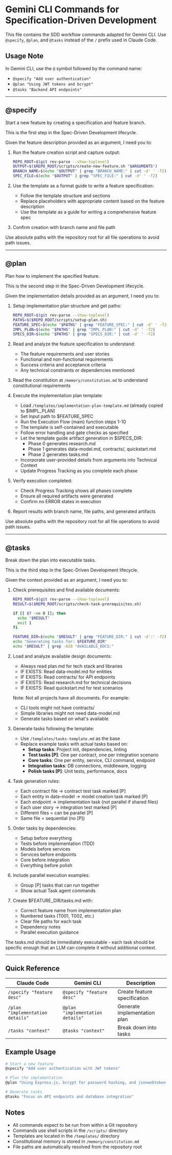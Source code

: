 # Gemini CLI Commands for Specification-Driven Development

This file contains the SDD workflow commands adapted for Gemini CLI. Use `@specify`, `@plan`, and `@tasks` instead of the `/` prefix used in Claude Code.

## Usage Note

In Gemini CLI, use the `@` symbol followed by the command name:
- `@specify "Add user authentication"`
- `@plan "Using JWT tokens and bcrypt"`
- `@tasks "Backend API endpoints"`

---

## @specify

Start a new feature by creating a specification and feature branch.

This is the first step in the Spec-Driven Development lifecycle.

Given the feature description provided as an argument, I need you to:

1. Run the feature creation script and capture output:
   ```bash
   REPO_ROOT=$(git rev-parse --show-toplevel)
   OUTPUT=$($REPO_ROOT/scripts/create-new-feature.sh "$ARGUMENTS")
   BRANCH_NAME=$(echo "$OUTPUT" | grep "BRANCH_NAME:" | cut -d' ' -f2)
   SPEC_FILE=$(echo "$OUTPUT" | grep "SPEC_FILE:" | cut -d' ' -f2)
   ```

2. Use the template as a format guide to write a feature specification:
   - Follow the template structure and sections
   - Replace placeholders with appropriate content based on the feature description
   - Use the template as a guide for writing a comprehensive feature spec

3. Confirm creation with branch name and file path

Use absolute paths with the repository root for all file operations to avoid path issues.

---

## @plan

Plan how to implement the specified feature.

This is the second step in the Spec-Driven Development lifecycle.

Given the implementation details provided as an argument, I need you to:

1. Setup implementation plan structure and get paths:
   ```bash
   REPO_ROOT=$(git rev-parse --show-toplevel)
   PATHS=$($REPO_ROOT/scripts/setup-plan.sh)
   FEATURE_SPEC=$(echo "$PATHS" | grep "FEATURE_SPEC:" | cut -d' ' -f2)
   IMPL_PLAN=$(echo "$PATHS" | grep "IMPL_PLAN:" | cut -d' ' -f2)
   SPECS_DIR=$(echo "$PATHS" | grep "SPECS_DIR:" | cut -d' ' -f2)
   ```

2. Read and analyze the feature specification to understand:
   - The feature requirements and user stories
   - Functional and non-functional requirements
   - Success criteria and acceptance criteria
   - Any technical constraints or dependencies mentioned

3. Read the constitution at `/memory/constitution.md` to understand constitutional requirements

4. Execute the implementation plan template:
   - Load `/templates/implementation-plan-template.md` (already copied to $IMPL_PLAN)
   - Set Input path to $FEATURE_SPEC
   - Run the Execution Flow (main) function steps 1-10
   - The template is self-contained and executable
   - Follow error handling and gate checks as specified
   - Let the template guide artifact generation in $SPECS_DIR:
     * Phase 0 generates research.md
     * Phase 1 generates data-model.md, contracts/, quickstart.md
     * Phase 2 generates tasks.md
   - Incorporate user-provided details from arguments into Technical Context
   - Update Progress Tracking as you complete each phase

5. Verify execution completed:
   - Check Progress Tracking shows all phases complete
   - Ensure all required artifacts were generated
   - Confirm no ERROR states in execution

6. Report results with branch name, file paths, and generated artifacts

Use absolute paths with the repository root for all file operations to avoid path issues.

---

## @tasks

Break down the plan into executable tasks.

This is the third step in the Spec-Driven Development lifecycle.

Given the context provided as an argument, I need you to:

1. Check prerequisites and find available documents:
   ```bash
   REPO_ROOT=$(git rev-parse --show-toplevel)
   RESULT=$($REPO_ROOT/scripts/check-task-prerequisites.sh)
   
   if [[ $? -ne 0 ]]; then
     echo "$RESULT"
     exit 1
   fi
   
   FEATURE_DIR=$(echo "$RESULT" | grep "FEATURE_DIR:" | cut -d':' -f2)
   echo "Generating tasks for: $FEATURE_DIR"
   echo "$RESULT" | grep -A20 "AVAILABLE_DOCS:"
   ```

2. Load and analyze available design documents:
   - Always read plan.md for tech stack and libraries
   - IF EXISTS: Read data-model.md for entities
   - IF EXISTS: Read contracts/ for API endpoints  
   - IF EXISTS: Read research.md for technical decisions
   - IF EXISTS: Read quickstart.md for test scenarios
   
   Note: Not all projects have all documents. For example:
   - CLI tools might not have contracts/
   - Simple libraries might not need data-model.md
   - Generate tasks based on what's available

3. Generate tasks following the template:
   - Use `/templates/tasks-template.md` as the base
   - Replace example tasks with actual tasks based on:
     * **Setup tasks**: Project init, dependencies, linting
     * **Test tasks [P]**: One per contract, one per integration scenario
     * **Core tasks**: One per entity, service, CLI command, endpoint
     * **Integration tasks**: DB connections, middleware, logging
     * **Polish tasks [P]**: Unit tests, performance, docs

4. Task generation rules:
   - Each contract file → contract test task marked [P]
   - Each entity in data-model → model creation task marked [P]
   - Each endpoint → implementation task (not parallel if shared files)
   - Each user story → integration test marked [P]
   - Different files = can be parallel [P]
   - Same file = sequential (no [P])

5. Order tasks by dependencies:
   - Setup before everything
   - Tests before implementation (TDD)
   - Models before services
   - Services before endpoints
   - Core before integration
   - Everything before polish

6. Include parallel execution examples:
   - Group [P] tasks that can run together
   - Show actual Task agent commands

7. Create $FEATURE_DIR/tasks.md with:
   - Correct feature name from implementation plan
   - Numbered tasks (T001, T002, etc.)
   - Clear file paths for each task
   - Dependency notes
   - Parallel execution guidance

The tasks.md should be immediately executable - each task should be specific enough that an LLM can complete it without additional context.

---

## Quick Reference

| Claude Code | Gemini CLI | Description |
|-------------|------------|-------------|
| `/specify "feature desc"` | `@specify "feature desc"` | Create feature specification |
| `/plan "implementation details"` | `@plan "implementation details"` | Generate implementation plan |
| `/tasks "context"` | `@tasks "context"` | Break down into tasks |

## Example Usage

```bash
# Start a new feature
@specify "Add user authentication with JWT tokens"

# Plan the implementation  
@plan "Using Express.js, bcrypt for password hashing, and jsonwebtoken library"

# Generate tasks
@tasks "Focus on API endpoints and database integration"
```

## Notes

- All commands expect to be run from within a Git repository
- Commands use shell scripts in the `/scripts/` directory
- Templates are located in the `/templates/` directory
- Constitutional memory is stored in `/memory/constitution.md`
- File paths are automatically resolved from the repository root
